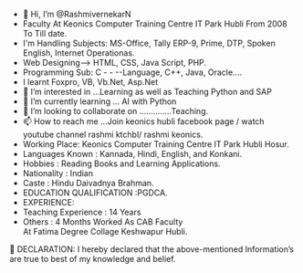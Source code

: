- 👋 Hi, I’m @RashmivernekarN
- Faculty At Keonics Computer Training Centre IT Park Hubli From 2008 To Till date. 
- I'm Handling Subjects: MS-Office, Tally ERP-9, Prime, DTP, Spoken English, Internet Operationas.
- Web Designing--> HTML, CSS, Java Script, PHP.
- Programming Sub: C - - --Language, C++, Java, Oracle.... 
- I learnt Foxpro, VB, Vb.Net, Asp.Net
- 👀 I’m interested in ...Learning as well as Teaching Python and SAP
- 🌱 I’m currently learning ... AI with Python
- 💞️ I’m looking to collaborate on ..............Teaching.
- 📫 How to reach me ...Join keonics hubli facebook page / watch youtube channel rashmi ktchbl/ rashmi keonics.
- Working Place: Keonics Computer Training Centre IT Park Hubli Hosur.
- Languages Known	: Kannada, Hindi, English, and Konkani.
- Hobbies	: Reading Books and Learning Applications. 
- Nationality	: Indian
- Caste	: Hindu Daivadnya Brahman.
- EDUCATION QUALIFICATION	:PGDCA.
- EXPERIENCE: 
- Teaching Experience	: 14 Years 
- Others	:  4 Months Worked As CAB Faculty  
        	   At Fatima Degree Collage Keshwapur Hubli.

	DECLARATION:
           I hereby declared that the above-mentioned Information’s are true to best of my knowledge and belief.



<!---
RashmivernekarN/RashmivernekarN is a ✨ special ✨ repository because its `README.md` (this file) appears on your GitHub profile.
You can click the Preview link to take a look at your changes.
--->
